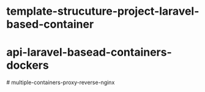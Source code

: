 # template-strucuture-project-laravel-based-container
# api-laravel-basead-containers-dockers
#   m u l t i p l e - c o n t a i n e r s - p r o x y - r e v e r s e - n g i n x  
 